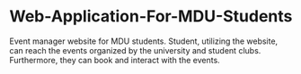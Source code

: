 # Web-Application-For-MDU-Students
Event manager website for MDU students. Student, utilizing the website, can reach the events organized by the university and student clubs. Furthermore, they can book and interact with the events.
